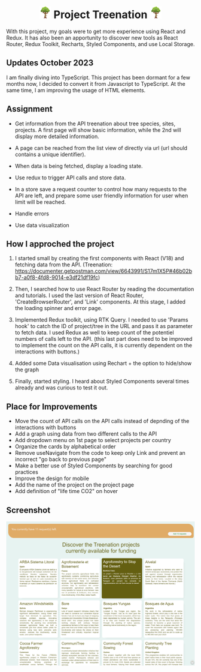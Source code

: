   <h1 align="center">
  <img src="src/Images/favicon.ico"> Project Treenation <img src="src/Images/favicon.ico">
  </h1>

With this project, my goals were to get more experience using React and Redux. It has also been an apportunity to discover new tools as React Router, Redux Toolkit, Recharts, Styled Components, and use Local Storage.

## Updates October 2023

I am finally diving into TypeScript. This project has been dormant for a few months now, I decided to convert it from Javascript to TypeScript. At the same time, I am improving the usage of HTML elements.

## Assignment

- Get information from the API treenation about tree species, sites, projects. A first page will show basic information, while the 2nd will display more detailed information.

- A page can be reached from the list view of directly via url (url should contains a unique identifier).

- When data is being fetched, display a loading state.

- Use redux to trigger API calls and store data.

- In a store save a request counter to control how many requests to the API are left, and prepare some user friendly information for user when limit will be reached.

- Handle errors

- Use data visualization

## How I approched the project

1. I started small by creating the first components with React (V18) and fetching data from the API.
   (Treenation: https://documenter.getpostman.com/view/6643991/S17m1X5P#46b02bb7-a0f8-4fd8-9014-e3df21df19fc)

2. Then, I searched how to use React Router by reading the documentation and tutorials.
   I used the last version of React Router, 'CreateBrowserRouter', and 'Link' components.
   At this stage, I added the loading spinner and error page.

3. Implemented Redux toolkit, using RTK Query. I needed to use 'Params hook' to catch the ID of project/tree in the URL and pass it as parameter to fetch data.
   I used Redux as well to keep count of the potentiel numbers of calls left to the API. (this last part does need to be improved to implement the count on the API calls, it is currently dependent on the interactions with buttons.)

4. Added some Data visualisation using Rechart + the option to hide/show the graph

5. Finally, started styling. I heard about Styled Components several times already and was curious to test it out.

## Place for Improvements

- Move the count of API calls on the API calls instead of depnding of the interactions with buttons
- Add a graph using data from two different calls to the API
- Add dropdown menu on 1st page to select projects per country
- Organize the cards by alphabetical order
- Remove useNavigate from the code to keep only Link and prevent an incorrect "go back to previous page"
- Make a better use of Styled Components by searching for good practices
- Improve the design for mobile
- Add the name of the project on the project page
- Add definition of "life time CO2" on hover

## Screenshot

<p align='center'>

   <img src="src/Images/s01.png">

</p>
